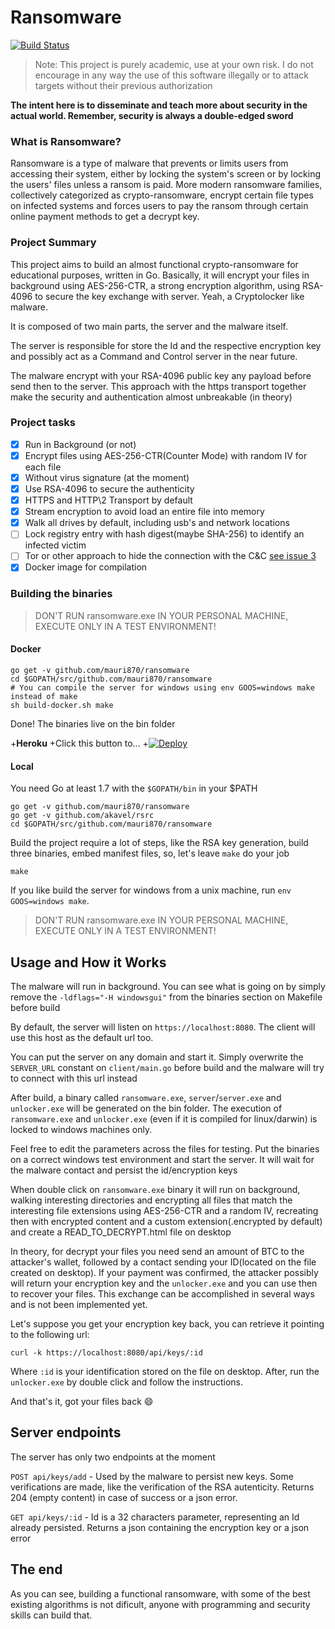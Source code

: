 # Ransomware

[![Build Status](https://travis-ci.org/mauri870/ransomware.svg?branch=master)](https://travis-ci.org/mauri870/ransomware)

> Note: This project is purely academic, use at your own risk. I do not encourage in any way the use of this software illegally or to attack targets without their previous authorization

**The intent here is to disseminate and teach more about security in the actual world. Remember, security is always a double-edged sword**

### What is Ransomware?
Ransomware is a type of malware that prevents or limits users from accessing their system, either by locking the system's screen or by locking the users' files unless a ransom is paid. More modern ransomware families, collectively categorized as crypto-ransomware, encrypt certain file types on infected systems and forces users to pay the ransom through certain online payment methods to get a decrypt key.

### Project Summary
This project aims to build an almost functional crypto-ransomware for educational purposes, written in Go. Basically, it will encrypt your files in background using AES-256-CTR, a strong encryption algorithm, using RSA-4096 to secure the key exchange with server. Yeah, a Cryptolocker like malware.

It is composed of two main parts, the server and the malware itself.

The server is responsible for store the Id and the respective encryption key and possibly act as a Command and Control server in the near future.

The malware encrypt with your RSA-4096 public key any payload before send then to the server. This approach with the https transport together make the security and authentication almost unbreakable (in theory)

### Project tasks

- [x] Run in Background (or not)
- [x] Encrypt files using AES-256-CTR(Counter Mode) with random IV for each file
- [x] Without virus signature (at the moment)
- [x] Use RSA-4096 to secure the authenticity
- [x] HTTPS and HTTP\2 Transport by default
- [x] Stream encryption to avoid load an entire file into memory
- [x] Walk all drives by default, including usb's and network locations
- [ ] Lock registry entry with hash digest(maybe SHA-256) to identify an infected victim
- [ ] Tor or other approach to hide the connection with the C&C [see issue 3](https://github.com/mauri870/ransomware/issues/3)
- [x] Docker image for compilation

### Building the binaries

> DON'T RUN ransomware.exe IN YOUR PERSONAL MACHINE, EXECUTE ONLY IN A TEST ENVIRONMENT!

#### Docker

```
go get -v github.com/mauri870/ransomware
cd $GOPATH/src/github.com/mauri870/ransomware
# You can compile the server for windows using env GOOS=windows make instead of make
sh build-docker.sh make
```

Done! The binaries live on the bin folder

+**Heroku**
+Click this button to...
+[![Deploy](https://www.herokucdn.com/deploy/button.png)](https://heroku.com/deploy)

#### Local

You need Go at least 1.7 with the `$GOPATH/bin` in your $PATH

```
go get -v github.com/mauri870/ransomware
go get -v github.com/akavel/rsrc
cd $GOPATH/src/github.com/mauri870/ransomware
```

Build the project require a lot of steps, like the RSA key generation, build three binaries, embed manifest files, so, let's leave `make` do your job
```
make
```
If you like build the server for windows from a unix machine, run `env GOOS=windows make`.

> DON'T RUN ransomware.exe IN YOUR PERSONAL MACHINE, EXECUTE ONLY IN A TEST ENVIRONMENT!

## Usage and How it Works

The malware will run in background. You can see what is going on by simply remove the `-ldflags="-H windowsgui"` from the binaries section on Makefile before build

By default, the server will listen on `https://localhost:8080`. The client will use this host as the default url too.

You can put the server on any domain and start it. Simply overwrite the `SERVER_URL` constant on `client/main.go` before build and the malware will try to connect with this url instead

After build, a binary called `ransomware.exe`, `server`/`server.exe` and `unlocker.exe` will be generated on the bin folder. The execution of `ransomware.exe` and `unlocker.exe` (even if it is compiled for linux/darwin) is locked to windows machines only.

Feel free to edit the parameters across the files for testing.
Put the binaries on a correct windows test environment and start the server.
It will wait for the malware contact and persist the id/encryption keys

When double click on `ransomware.exe` binary it will run on background, walking interesting directories and encrypting all files that match the interesting file extensions using AES-256-CTR and a random IV, recreating then with encrypted content and a custom extension(.encrypted by default) and create a READ_TO_DECRYPT.html file on desktop

In theory, for decrypt your files you need send an amount of BTC to the attacker's wallet, followed by a contact sending your ID(located on the file created on desktop). If your payment was confirmed, the attacker possibly will return your encryption key and the `unlocker.exe` and you can use then to recover your files. This exchange can be accomplished in several ways and is not been implemented yet.

Let's suppose you get your encryption key back, you can retrieve it pointing to the following url:

```
curl -k https://localhost:8080/api/keys/:id
```
Where `:id` is your identification stored on the file on desktop. After, run the `unlocker.exe` by double click and follow the instructions.

And that's it, got your files back :smile:

## Server endpoints

The server has only two endpoints at the moment

`POST api/keys/add` - Used by the malware to persist new keys. Some verifications are made, like the verification of the RSA autenticity. Returns 204 (empty content) in case of success or a json error.

`GET api/keys/:id` - Id is a 32 characters parameter, representing an Id already persisted. Returns a json containing the encryption key or a json error

## The end

As you can see, building a functional ransomware, with some of the best existing algorithms is not dificult, anyone with programming and security skills can build that.
